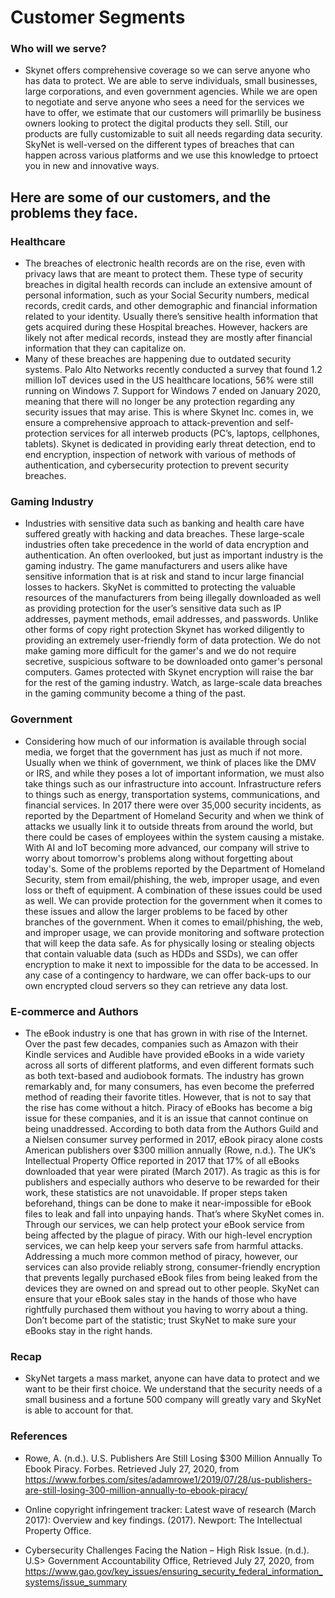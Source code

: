 # Customer Segments

### Who will we serve?
- Skynet offers comprehensive coverage so we can serve anyone who has data to protect. We are able to serve individuals, small businesses, large corporations, and even government agencies. While we are open to negotiate and serve anyone who sees a need for the services we have to offer, we estimate that our customers will primarlily be business owners looking to protect the digital products they sell. Still, our products are fully customizable to suit all needs regarding data security. SkyNet is well-versed on the different types of breaches that can happen across various platforms and we use this knowledge to prtoect you in new and innovative ways.

## Here are some of our customers, and the problems they face. 

### Healthcare
- The breaches of electronic health records are on the rise, even with privacy laws that are meant to protect them. These type of security breaches in digital health records can include an extensive amount of personal information, such as your Social Security numbers, medical records, credit cards, and other demographic and financial information related to your identity. Usually there’s sensitive health information that gets acquired during these Hospital breaches. However, hackers are likely not after medical records, instead they are mostly after financial information that they can capitalize on. 
- Many of these breaches are happening due to outdated security systems. Palo Alto Networks recently conducted a survey that found 1.2 million IoT devices used in the US healthcare locations, 56% were still running on Windows 7. Support for Windows 7 ended on January 2020, meaning that there will no longer be any protection regarding any security issues that may arise. This is where Skynet Inc. comes in, we ensure a comprehensive approach to attack-prevention and self-protection services for all interweb products (PC’s, laptops, cellphones, tablets). Skynet is dedicated in providing early threat detection, end to end encryption, inspection of network with various of methods of authentication, and cybersecurity protection to prevent security breaches.

### Gaming Industry
- Industries with sensitive data such as banking and health care have suffered greatly with hacking and data breaches. These large-scale industries often take precedence in the world of data encryption and authentication. An often overlooked, but just as important industry is the gaming industry. The game manufacturers and users alike have sensitive information that is at risk and stand to incur large financial losses to hackers. SkyNet is committed to protecting the valuable resources of the manufacturers from being illegally downloaded as well as providing protection for the user’s sensitive data such as IP addresses, payment methods, email addresses, and passwords. Unlike other forms of copy right protection Skynet has worked diligently to providing an extremely user-friendly form of data protection. We do not make gaming more difficult for the gamer's and we do not require secretive, suspicious software to be downloaded onto gamer's personal computers. Games protected with Skynet encryption will raise the bar for the rest of the gaming industry. Watch, as large-scale data breaches in the gaming community become a thing of the past.

### Government
- Considering how much of our information is available through social media, we forget that the government has just as much if not more. Usually when we think of government, we think of places like the DMV or IRS, and while they poses a lot of important information, we must also take things such as our infrastructure into account. Infrastructure refers to things such as energy, transportation systems, communications, and financial services. In 2017 there were over 35,000 security incidents, as reported by the Department of Homeland Security and when we think of attacks we usually link it to outside threats from around the world, but there could be cases of employees within the system causing a mistake. With AI and IoT becoming more advanced, our company will strive to worry about tomorrow's problems along without forgetting about today's.
Some of the problems reported by the Department of Homeland Security, stem from email/phishing, the web, improper usage, and even loss or theft of equipment. A combination of these issues could  be used as well. We can provide protection for the government when it comes to these issues and allow the larger problems to be faced by other branches of the government. When it comes to email/phishing, the web, and improper usage, we can provide monitoring and software protection that will keep the data safe. As for physically losing or stealing objects that contain valuable data (such as HDDs and SSDs), we can offer encryption to make it next to impossible for the data to be accessed. In any case of a contingency to hardware, we can offer back-ups to our own encrypted cloud servers so they can retrieve any data lost.

### E-commerce and Authors
- The eBook industry is one that has grown in with rise of the Internet. Over the past few decades, companies such as Amazon with their Kindle services and Audible have provided eBooks in a wide variety across all sorts of different platforms, and even different formats such as both text-based and audiobook formats. The industry has grown remarkably and, for many consumers, has even become the preferred method of reading their favorite titles. However, that is not to say that the rise has come without a hitch. Piracy of eBooks has become a big issue for these companies, and it is an issue that cannot continue on being unaddressed. According to both data from the Authors Guild and a Nielsen consumer survey performed in 2017, eBook piracy alone costs American publishers over $300 million annually (Rowe, n.d.). The UK’s Intellectual Property Office reported in 2017 that 17% of all eBooks downloaded that year were pirated 
(March 2017). As tragic as this is for publishers and especially authors who deserve to be rewarded for their work, these statistics are not unavoidable. If proper steps taken beforehand, things can be done to make it near-impossible for eBook files to leak and fall into unpaying hands. That’s where SkyNet comes in. Through our services, we can help protect your eBook service from being affected by the plague of piracy. With our high-level encryption services, we can help keep your servers safe from harmful attacks. Addressing a much more common method of piracy, however, our services can also provide reliably strong, consumer-friendly encryption that prevents legally purchased eBook files from being leaked from the devices they are owned on and spread out to other people. SkyNet can ensure that your eBook sales stay in the hands of those who have rightfully purchased them without you having to worry about a thing. Don’t become part of the statistic; trust SkyNet to make sure your eBooks stay in the right hands.

### Recap
- SkyNet targets a mass market, anyone can have data to protect and we want to be their first choice. We understand that the security needs of a small business and a fortune 500 company will greatly vary and SkyNet is able to account for that. 

### References

- Rowe, A. (n.d.). U.S. Publishers Are Still Losing $300 Million Annually To Ebook Piracy. Forbes. Retrieved July 27, 2020, from https://www.forbes.com/sites/adamrowe1/2019/07/28/us-publishers-are-still-losing-300-million-annually-to-ebook-piracy/

- Online copyright infringement tracker: Latest wave of research (March 2017): Overview and key findings. (2017). Newport: The Intellectual Property Office.

- Cybersecurity Challenges Facing the Nation – High Risk Issue. (n.d.). U.S> Government Accountability Office, Retrieved July 27, 2020, from https://www.gao.gov/key_issues/ensuring_security_federal_information_systems/issue_summary
